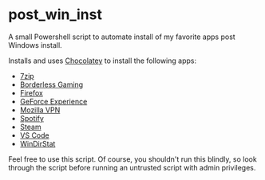 # post_win_inst

A small Powershell script to automate install of my favorite apps post Windows install.

Installs and uses [Chocolatey](https://chocolatey.org/) to install the following apps:
- [7zip](https://www.7-zip.org/a/7z2102-x64.exe)
- [Borderless Gaming](https://github.com/Codeusa/Borderless-Gaming/releases/latest)
- [Firefox](https://download.mozilla.org/?product=firefox-stub&os=win&lang=en-US)
- [GeForce Experience](https://www.nvidia.com/en-us/geforce/geforce-experience/download/)
- [Mozilla VPN](https://vpn.mozilla.org/r/vpn/download/windows)
- [Spotify](https://www.spotify.com/us/download/windows/)
- [Steam](https://cdn.cloudflare.steamstatic.com/client/installer/SteamSetup.exe)
- [VS Code](https://code.visualstudio.com/sha/download?build=stable&os=win32-x64)
- [WinDirStat](https://sourceforge.net/projects/windirstat/files/latest/download)

Feel free to use this script.
Of course, you shouldn't run this blindly, so look through the script before running an untrusted script with admin privileges.
